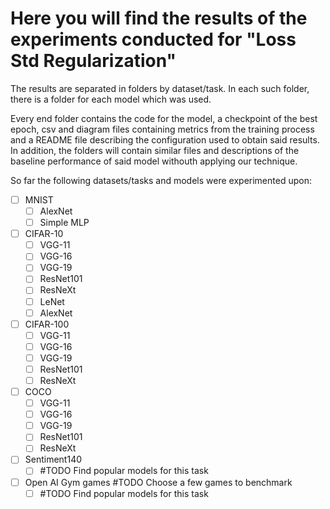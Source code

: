 # Here you will find the results of the experiments conducted for "Loss Std Regularization"
The results are separated in folders by dataset/task. In each such folder, there is a folder for each model which was used. 

Every end folder contains the code for the model, a checkpoint of the best epoch, csv and diagram files containing metrics from the training process and a README file describing the configuration used to obtain said results. In addition, the folders will contain similar files and descriptions of the baseline performance of said model withouth applying our technique.

So far the following datasets/tasks and models were experimented upon:
- [ ] MNIST
  - [ ] AlexNet
  - [ ] Simple MLP
- [ ] CIFAR-10
  - [ ] VGG-11
  - [ ] VGG-16
  - [ ] VGG-19
  - [ ] ResNet101
  - [ ] ResNeXt
  - [ ] LeNet
  - [ ] AlexNet
- [ ] CIFAR-100
  - [ ] VGG-11
  - [ ] VGG-16
  - [ ] VGG-19
  - [ ] ResNet101
  - [ ] ResNeXt
- [ ] COCO
  - [ ] VGG-11
  - [ ] VGG-16
  - [ ] VGG-19
  - [ ] ResNet101
  - [ ] ResNeXt
- [ ] Sentiment140
    - [ ] #TODO Find popular models for this task
- [ ] Open AI Gym games #TODO Choose a few games to benchmark
    - [ ] #TODO Find popular models for this task